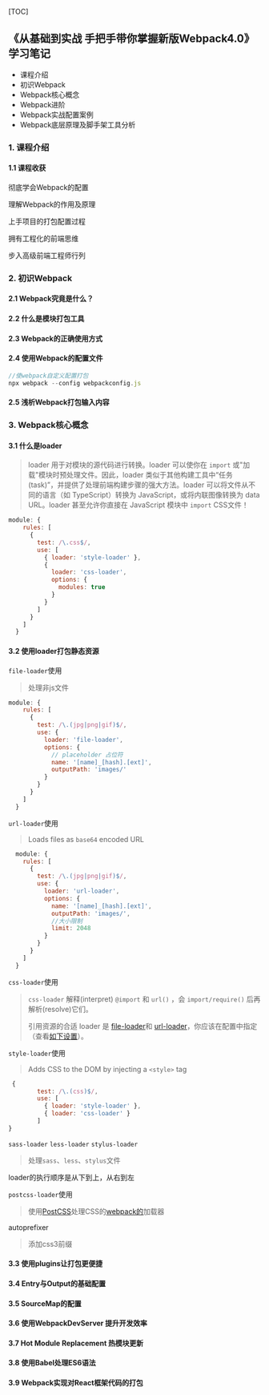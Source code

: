 [TOC]

## 《从基础到实战 手把手带你掌握新版Webpack4.0》学习笔记

- 课程介绍
- 初识Webpack
- Webpack核心概念
- Webpack进阶
- Webpack实战配置案例
- Webpack底层原理及脚手架工具分析

### 1.  课程介绍

#### 1.1 课程收获

彻底学会Webpack的配置

理解Webpack的作用及原理

上手项目的打包配置过程

拥有工程化的前端思维

步入高级前端工程师行列

### 2. 初识Webpack

#### 2.1 Webpack究竟是什么？

#### 2.2 什么是模块打包工具

#### 2.3 Webpack的正确使用方式

#### 2.4 使用Webpack的配置文件

```javascript
//使webpack自定义配置打包
npx webpack --config webpackconfig.js
```

#### 2.5 浅析Webpack打包输入内容

### 3. Webpack核心概念

#### 3.1 什么是loader

> loader 用于对模块的源代码进行转换。loader 可以使你在 `import` 或"加载"模块时预处理文件。因此，loader 类似于其他构建工具中“任务(task)”，并提供了处理前端构建步骤的强大方法。loader 可以将文件从不同的语言（如 TypeScript）转换为 JavaScript，或将内联图像转换为 data URL。loader 甚至允许你直接在 JavaScript 模块中 `import` CSS文件！

```javascript
module: {
    rules: [
      {
        test: /\.css$/,
        use: [
          { loader: 'style-loader' },
          {
            loader: 'css-loader',
            options: {
              modules: true
            }
          }
        ]
      }
    ]
  }
```

#### 3.2 使用loader打包静态资源

`file-loader`使用

> 处理非js文件

```javascript
module: {
    rules: [
      {
        test: /\.(jpg|png|gif)$/,
        use: {
          loader: 'file-loader',
          options: {
            // placeholder 占位符
            name: '[name]_[hash].[ext]',
            outputPath: 'images/'
          }
        }
      }
    ]
  }
```

`url-loader`使用

> Loads files as `base64` encoded URL

```javascript
  module: {
    rules: [
      {
        test: /\.(jpg|png|gif)$/,
        use: {
          loader: 'url-loader',
          options: {
            name: '[name]_[hash].[ext]',
            outputPath: 'images/',
            //大小限制
            limit: 2048
          }
        }
      }
    ]
  }
```

`css-loader`使用

> `css-loader` 解释(interpret) `@import` 和 `url()` ，会 `import/require()` 后再解析(resolve)它们。
>
> 引用资源的合适 loader 是 [file-loader](https://www.webpackjs.com/loaders/file-loader/)和 [url-loader](https://www.webpackjs.com/loaders/url-loader/)，你应该在配置中指定（查看[如下设置](https://github.com/webpack-contrib/css-loader#assets)）。

`style-loader`使用

> Adds CSS to the DOM by injecting a `<style>` tag

```javascript
 {
        test: /\.(css)$/,
        use: [
          { loader: 'style-loader' },
          { loader: 'css-loader' }
        ]
}
```

`sass-loader` `less-loader` `stylus-loader` 

> 处理`sass`、`less`、`stylus`文件

loader的执行顺序是从下到上，从右到左

`postcss-loader`使用

> 使用[PostCSS](http://webpack.js.org/)处理CSS的[webpack的](http://postcss.org/)加载器

autoprefixer

> 添加css3前缀

#### 3.3 使用plugins让打包更便捷

#### 3.4 Entry与Output的基础配置

#### 3.5 SourceMap的配置

#### 3.6 使用WebpackDevServer 提升开发效率

#### 3.7 Hot Module Replacement 热模块更新

#### 3.8 使用Babel处理ES6语法

#### 3.9 Webpack实现对React框架代码的打包